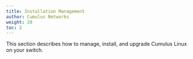 ```yaml
---
title: Installation Management
author: Cumulus Networks
weight: 20
toc: 2 
---
```

This section describes how to manage, install, and upgrade Cumulus Linux on your switch.
